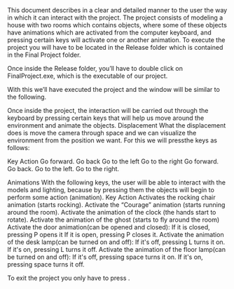 This document describes in a clear and detailed manner to the user the way in which it can interact with the project.
The project consists of modeling a house with two rooms which contains objects, where some of these objects have animations which are activated from the computer keyboard, and pressing certain keys will activate one or another animation.
To execute the project you will have to be located in the Release folder which is contained in the Final Project folder.
 
Once inside the Release folder, you’ll have to double click on FinalProject.exe, which is the executable of our project.
 
With this we’ll have executed the project and the window will be similar to the following.
 
Once inside the project, the interaction will be carried out through the keyboard by pressing certain keys that will help us move around the environment and animate the objects.
Displacement
What the displacement does is move the camera through space and we can visualize the environment from the position we want. For this we will pressthe keys as follows:

Key	Action
 	Go forward.
 	Go back
 	Go to the left
 	Go to the right
 	Go forward.
 	Go back.
 	Go to the left.
 	Go to the right.





Animations
With the following keys, the user will be able to interact with the models and lighting, because by pressing them the objects will begin to perform some action (animation).
Key	Action
 	Activates the rocking chair animation (starts rocking).
 	Activate the “Courage” animation (starts running around the room).
 	Activate the animation of the clock (the hands start to rotate).
 	Activate the animation of the ghost (starts to fly around the room)
 	Activate the door animation(can be opened and closed):
If it is closed, pressing P opens it
If it is open, pressing P closes it.
 	Activate the animation of the desk lamp(can be turned on and off):
If it's off, pressing L turns it on.
If it's on, pressing L turns it off.
 	Activate the animation of the floor lamp(can be turned on and off):
If it's off, pressing space turns it on.
If it's on, pressing space turns it off.

To exit the project you only have to press  .

